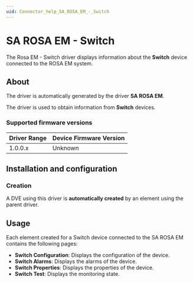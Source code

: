 ```yaml
---
uid: Connector_help_SA_ROSA_EM_-_Switch
---
```


# SA ROSA EM - Switch

The Rosa EM - Switch driver displays information about the **Switch** device connected to the ROSA EM system.

## About

The driver is automatically generated by the driver **SA ROSA EM**.

The driver is used to obtain information from **Switch** devices.

### Supported firmware versions

| **Driver Range** | **Device Firmware Version** |
|------------------|-----------------------------|
| 1.0.0.x          | Unknown                     |

## Installation and configuration

### Creation

A DVE using this driver is **automatically created** by an element using the parent driver.

## Usage

Each element created for a Switch device connected to the SA ROSA EM contains the following pages:

- **Switch Configuration**: Displays the configuration of the device.
- **Switch Alarms**: Displays the alarms of the device.
- **Switch Properties**: Displays the properties of the device.
- **Switch Test**: Displays the monitoring state.
